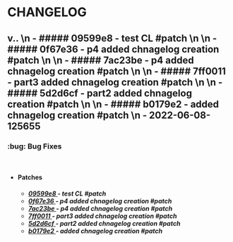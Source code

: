 <h1>CHANGELOG</h1><h2>v.. \n - ##### 09599e8 - test CL #patch \n \n - ##### 0f67e36 - p4 added chnagelog creation #patch \n \n - ##### 7ac23be - p4 added chnagelog creation #patch \n \n - ##### 7ff0011 - part3 added chnagelog creation #patch \n \n - ##### 5d2d6cf - part2 added chnagelog creation #patch \n \n - ##### b0179e2 - added chnagelog creation #patch \n - 2022-06-08-125655</h2><h3>:bug: Bug Fixes</h3> <ul><br><li><h4>Patches</h4></li> <ul><h5> <li><a href='https://github.com/nostradini/myrepo3/commit/09599e8'> 09599e8 </a> - test CL #patch </li> <li><a href='https://github.com/nostradini/myrepo3/commit/0f67e36'> 0f67e36 </a> - p4 added chnagelog creation #patch </li> <li><a href='https://github.com/nostradini/myrepo3/commit/7ac23be'> 7ac23be </a> - p4 added chnagelog creation #patch </li> <li><a href='https://github.com/nostradini/myrepo3/commit/7ff0011'> 7ff0011 </a> - part3 added chnagelog creation #patch </li> <li><a href='https://github.com/nostradini/myrepo3/commit/5d2d6cf'> 5d2d6cf </a> - part2 added chnagelog creation #patch </li> <li><a href='https://github.com/nostradini/myrepo3/commit/b0179e2'> b0179e2 </a> - added chnagelog creation #patch </li></h5></ul></ul>
